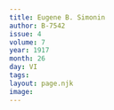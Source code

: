 ```yaml
---
title: Eugene B. Simonin
author: B-7542
issue: 4
volume: 7
year: 1917
month: 26
day: VI
tags:
layout: page.njk
image:
---
```



